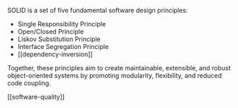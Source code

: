 SOLID is a set of five fundamental software design principles:
- Single Responsibility Principle
- Open/Closed Principle
- Liskov Substitution Principle
- Interface Segregation Principle
- [[dependency-inversion]]

Together, these principles aim to create maintainable, extensible, and robust object-oriented systems by promoting modularity, flexibility, and reduced code coupling.

[[software-quality]]